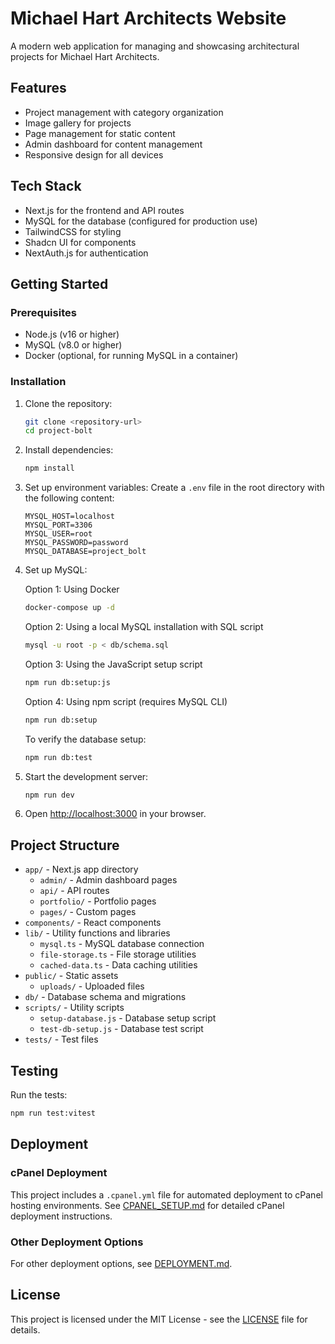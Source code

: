 # Michael Hart Architects Website

A modern web application for managing and showcasing architectural projects for Michael Hart Architects.

## Features

- Project management with category organization
- Image gallery for projects
- Page management for static content
- Admin dashboard for content management
- Responsive design for all devices

## Tech Stack

- Next.js for the frontend and API routes
- MySQL for the database (configured for production use)
- TailwindCSS for styling
- Shadcn UI for components
- NextAuth.js for authentication

## Getting Started

### Prerequisites

- Node.js (v16 or higher)
- MySQL (v8.0 or higher)
- Docker (optional, for running MySQL in a container)

### Installation

1. Clone the repository:
   ```bash
   git clone <repository-url>
   cd project-bolt
   ```

2. Install dependencies:
   ```bash
   npm install
   ```

3. Set up environment variables:
   Create a `.env` file in the root directory with the following content:
   ```
   MYSQL_HOST=localhost
   MYSQL_PORT=3306
   MYSQL_USER=root
   MYSQL_PASSWORD=password
   MYSQL_DATABASE=project_bolt
   ```

4. Set up MySQL:

   Option 1: Using Docker
   ```bash
   docker-compose up -d
   ```

   Option 2: Using a local MySQL installation with SQL script
   ```bash
   mysql -u root -p < db/schema.sql
   ```

   Option 3: Using the JavaScript setup script
   ```bash
   npm run db:setup:js
   ```

   Option 4: Using npm script (requires MySQL CLI)
   ```bash
   npm run db:setup
   ```

   To verify the database setup:
   ```bash
   npm run db:test
   ```

5. Start the development server:
   ```bash
   npm run dev
   ```

6. Open [http://localhost:3000](http://localhost:3000) in your browser.

## Project Structure

- `app/` - Next.js app directory
  - `admin/` - Admin dashboard pages
  - `api/` - API routes
  - `portfolio/` - Portfolio pages
  - `pages/` - Custom pages
- `components/` - React components
- `lib/` - Utility functions and libraries
  - `mysql.ts` - MySQL database connection
  - `file-storage.ts` - File storage utilities
  - `cached-data.ts` - Data caching utilities
- `public/` - Static assets
  - `uploads/` - Uploaded files
- `db/` - Database schema and migrations
- `scripts/` - Utility scripts
  - `setup-database.js` - Database setup script
  - `test-db-setup.js` - Database test script
- `tests/` - Test files

## Testing

Run the tests:
```bash
npm run test:vitest
```

## Deployment

### cPanel Deployment

This project includes a `.cpanel.yml` file for automated deployment to cPanel hosting environments. See [CPANEL_SETUP.md](CPANEL_SETUP.md) for detailed cPanel deployment instructions.

### Other Deployment Options

For other deployment options, see [DEPLOYMENT.md](DEPLOYMENT.md).

## License

This project is licensed under the MIT License - see the [LICENSE](LICENSE) file for details.
